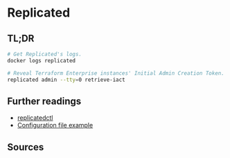 # Replicated

## TL;DR

```sh
# Get Replicated's logs.
docker logs replicated

# Reveal Terraform Enterprise instances' Initial Admin Creation Token.
replicated admin --tty=0 retrieve-iact
```

## Further readings

- [replicatedctl]
- [Configuration file example]

## Sources

<!-- upstream -->

<!-- internal references -->
[replicatedctl]: replicatedctl.md
[configuration file example]: ../examples/terraform%20enterprise/replicated.settings.json

<!-- external references -->
